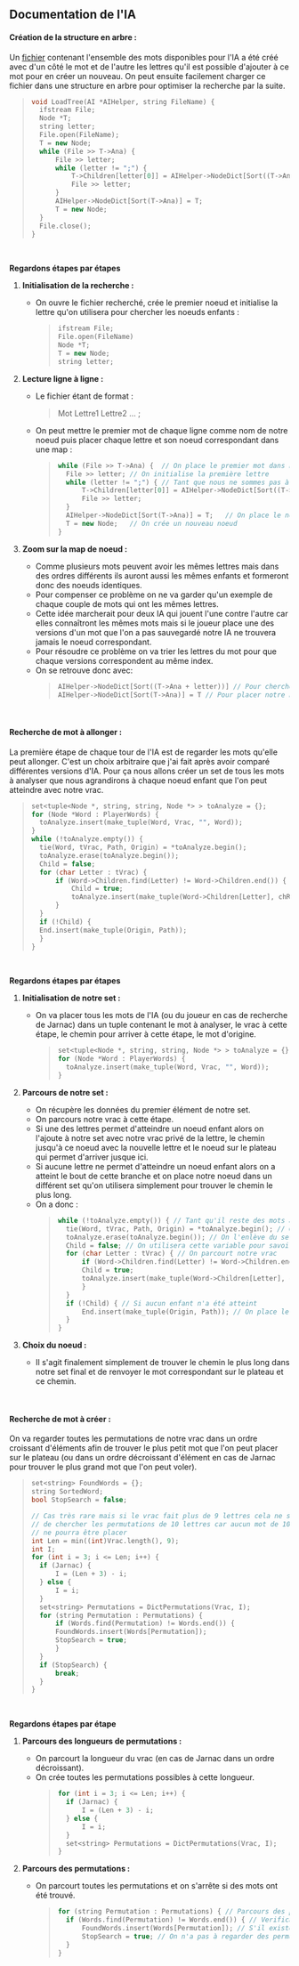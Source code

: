 ## Documentation de l'IA

#### Création de la structure en arbre :

Un [fichier](./Text/Arbre.txt) contenant l'ensemble des mots disponibles pour l'IA a été créé avec d'un côté le mot et de l'autre les lettres qu'il est possible d'ajouter à ce mot pour en créer un nouveau.
On peut ensuite facilement charger ce fichier dans une structure en arbre pour optimiser la recherche par la suite.

> ```C++
> void LoadTree(AI *AIHelper, string FileName) {
> 	ifstream File;
> 	Node *T;
> 	string letter;
> 	File.open(FileName);
> 	T = new Node;
> 	while (File >> T->Ana) {
> 		File >> letter;
> 		while (letter != ";") {
> 			T->Children[letter[0]] = AIHelper->NodeDict[Sort((T->Ana + letter))];
> 			File >> letter;
> 		}
> 		AIHelper->NodeDict[Sort(T->Ana)] = T;
> 		T = new Node;
> 	}
> 	File.close();
> }
> ```

<br>

**Regardons étapes par étapes**

1.  **Initialisation de la recherche :**

    -   On ouvre le fichier recherché, crée le premier noeud et initialise la lettre qu'on utilisera pour chercher les noeuds enfants :
        > ```C++
        > ifstream File;
        > File.open(FileName)
        > Node *T;
        > T = new Node;
        > string letter;
        > ```

2.  **Lecture ligne à ligne :**

    -   Le fichier étant de format :
        > Mot Lettre1 Lettre2 ... ;
    -   On peut mettre le premier mot de chaque ligne comme nom de notre noeud puis placer chaque lettre et son noeud correspondant dans une map :
        > ```C++
        > while (File >> T->Ana) {	// On place le premier mot dans notre noeud
        > 	File >> letter; // On initialise la première lettre
        > 	while (letter != ";") {	// Tant que nous ne sommes pas à la fin de la ligne on continue d'ajouter des enfants
        > 		T->Children[letter[0]] = AIHelper->NodeDict[Sort((T->Ana + letter))];	// Recherche du noeud enfant correspondant
        > 		File >> letter;
        > 	}
        > 	AIHelper->NodeDict[Sort(T->Ana)] = T;	// On place le noeud que l'on vient de créer dans notre map de noeud
        > 	T = new Node;	// On crée un nouveau noeud
        > }
        > ```

3.  **Zoom sur la map de noeud :**
    -   Comme plusieurs mots peuvent avoir les mêmes lettres mais dans des ordres différents ils auront aussi les mêmes enfants et formeront donc des noeuds identiques.
    -   Pour compenser ce problème on ne va garder qu'un exemple de chaque couple de mots qui ont les mêmes lettres.
    -   Cette idée marcherait pour deux IA qui jouent l'une contre l'autre car elles connaîtront les mêmes mots mais si le joueur place une des versions d'un mot que l'on a pas sauvegardé notre IA ne trouvera jamais le noeud correspondant.
    -   Pour résoudre ce problème on va trier les lettres du mot pour que chaque versions correspondent au même index.
    -   On se retrouve donc avec:
        > ```C++
        > AIHelper->NodeDict[Sort((T->Ana + letter))] // Pour chercher les enfants
        > AIHelper->NodeDict[Sort(T->Ana)] = T // Pour placer notre noeud dans le dictionnaire
        > ```

<br>

#### Recherche de mot à allonger :

La première étape de chaque tour de l'IA est de regarder les mots qu'elle peut allonger. C'est un choix arbitraire que j'ai fait après avoir comparé différentes versions d'IA. Pour ça nous allons créer un set de tous les mots à analyser que nous agrandirons à chaque noeud enfant que l'on peut atteindre avec notre vrac.

> ```C++
> set<tuple<Node *, string, string, Node *> > toAnalyze = {};
> for (Node *Word : PlayerWords) {
> 	toAnalyze.insert(make_tuple(Word, Vrac, "", Word));
> }
> while (!toAnalyze.empty()) {
> 	tie(Word, tVrac, Path, Origin) = *toAnalyze.begin();
> 	toAnalyze.erase(toAnalyze.begin());
> 	Child = false;
> 	for (char Letter : tVrac) {
> 		if (Word->Children.find(Letter) != Word->Children.end()) {
> 			Child = true;
> 			toAnalyze.insert(make_tuple(Word->Children[Letter], chRetire(tVrac, Letter), Path + Letter, Origin));
> 		}
> 	}
> 	if (!Child) {
> 	End.insert(make_tuple(Origin, Path));
> 	}
> }
> ```

<br>

**Regardons étapes par étapes**

1. **Initialisation de notre set :**

    - On va placer tous les mots de l'IA (ou du joueur en cas de recherche de Jarnac) dans un tuple contenant le mot à analyser, le vrac à cette étape, le chemin pour arriver à cette étape, le mot d'origine.
        > ```C++
        > set<tuple<Node *, string, string, Node *> > toAnalyze = {};
        > for (Node *Word : PlayerWords) {
        > 	toAnalyze.insert(make_tuple(Word, Vrac, "", Word));
        > }
        > ```

2. **Parcours de notre set :**

    - On récupère les données du premier élément de notre set.
    - On parcours notre vrac à cette étape.
    - Si une des lettres permet d'atteindre un noeud enfant alors on l'ajoute à notre set avec notre vrac privé de la lettre, le chemin jusqu'à ce noeud avec la nouvelle lettre et le noeud sur le plateau qui permet d'arriver jusque ici.
    - Si aucune lettre ne permet d'atteindre un noeud enfant alors on a atteint le bout de cette branche et on place notre noeud dans un différent set qu'on utilisera simplement pour trouver le chemin le plus long.
    - On a donc :
        > ```C++
        > while (!toAnalyze.empty()) { // Tant qu'il reste des mots à analyser on continue
        > 	tie(Word, tVrac, Path, Origin) = *toAnalyze.begin(); // On récupère le premier élément de notre set
        > 	toAnalyze.erase(toAnalyze.begin()); // On l'enlève du set
        > 	Child = false; // On utilisera cette variable pour savoir si des noeuds enfants on été atteint
        > 	for (char Letter : tVrac) { // On parcourt notre vrac
        > 		if (Word->Children.find(Letter) != Word->Children.end()) { // Si un atteint un noeud enfant
        > 		Child = true;
        > 		toAnalyze.insert(make_tuple(Word->Children[Letter], chRetire(tVrac, Letter), Path + Letter, Origin));	// On place toutes les informations nécessaires à la recherche
        > 		}
        > 	}
        > 	if (!Child) { // Si aucun enfant n'a été atteint
        > 		End.insert(make_tuple(Origin, Path)); // On place le noeud sur le plateau et le chemin dans un autre set
        > 	}
        > }
        > ```

3. **Choix du noeud :**
    - Il s'agit finalement simplement de trouver le chemin le plus long dans notre set final et de renvoyer le mot correspondant sur le plateau et ce chemin.

<br>

#### Recherche de mot à créer :

On va regarder toutes les permutations de notre vrac dans un ordre croissant d'éléments afin de trouver le plus petit mot que l'on peut placer sur le plateau (ou dans un ordre décroissant d'élément en cas de Jarnac pour trouver le plus grand mot que l'on peut voler).

> ```C++
> set<string> FoundWords = {};
> string SortedWord;
> bool StopSearch = false;
>
> // Cas très rare mais si le vrac fait plus de 9 lettres cela ne sert à rien
> // de chercher les permutations de 10 lettres car aucun mot de 10 lettres
> // ne pourra être placer
> int Len = min((int)Vrac.length(), 9);
> int I;
> for (int i = 3; i <= Len; i++) {
> 	if (Jarnac) {
> 		I = (Len + 3) - i;
> 	} else {
> 		I = i;
> 	}
> 	set<string> Permutations = DictPermutations(Vrac, I);
> 	for (string Permutation : Permutations) {
> 		if (Words.find(Permutation) != Words.end()) {
> 		FoundWords.insert(Words[Permutation]);
> 		StopSearch = true;
> 		}
> 	}
> 	if (StopSearch) {
> 		break;
> 	}
> }
> ```

<br>

**Regardons étapes par étape**

1. **Parcours des longueurs de permutations :**

    - On parcourt la longueur du vrac (en cas de Jarnac dans un ordre décroissant).
    - On crée toutes les permutations possibles à cette longueur.
        > ```C++
        > for (int i = 3; i <= Len; i++) {
        > 	if (Jarnac) {
        > 	    I = (Len + 3) - i;
        > 	} else {
        > 		I = i;
        > 	}
        > 	set<string> Permutations = DictPermutations(Vrac, I);
        > }
        > ```

2. **Parcours des permutations :**
    - On parcourt toutes les permutations et on s'arrête si des mots ont été trouvé.
        > ```C++
        > for (string Permutation : Permutations) { // Parcours des permutations
        > 	if (Words.find(Permutation) != Words.end()) { // Verification de la validité du mot dans notre dictionnaire
        > 		FoundWords.insert(Words[Permutation]); // S'il existe l'ajouter à notre set
        > 		StopSearch = true; // On n'a pas à regarder des permutations de taille différente, on a déjà notre solution optimale
        > 	}
        > }
        > ```
